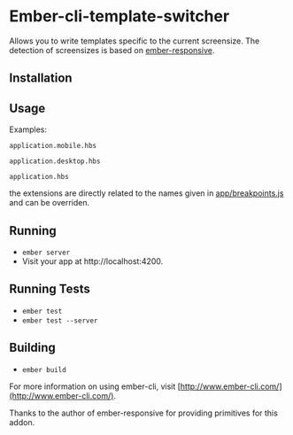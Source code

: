 # Ember-cli-template-switcher

Allows you to write templates specific to the current screensize.
The detection of screensizes is based on [ember-responsive](https://github.com/freshbooks/ember-responsive).
## Installation

## Usage

Examples:
```
application.mobile.hbs
```
```
application.desktop.hbs
```
```
application.hbs
```

the extensions are directly related to the names given in [app/breakpoints.js](https://github.com/freshbooks/ember-responsive#getting-started) and can be overriden.

## Running

* `ember server`
* Visit your app at http://localhost:4200.

## Running Tests

* `ember test`
* `ember test --server`

## Building

* `ember build`

For more information on using ember-cli, visit [http://www.ember-cli.com/](http://www.ember-cli.com/).

Thanks to the author of ember-responsive for providing primitives for this addon.
